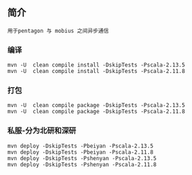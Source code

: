 ## 简介
    用于pentagon 与 mobius 之间异步通信
    

### 编译
```shell script
mvn -U  clean compile install -DskipTests -Pscala-2.13.5
mvn -U  clean compile install -DskipTests -Pscala-2.11.8
```
### 打包
```shell script
mvn -U  clean compile package -DskipTests -Pscala-2.13.5
mvn -U  clean compile package -DskipTests -Pscala-2.11.8
```
### 私服-分为北研和深研
```shell script
mvn deploy -DskipTests -Pbeiyan -Pscala-2.13.5
mvn deploy -DskipTests -Pbeiyan -Pscala-2.11.8
mvn deploy -DskipTests -Pshenyan -Pscala-2.13.5
mvn deploy -DskipTests -Pshenyan -Pscala-2.11.8
```